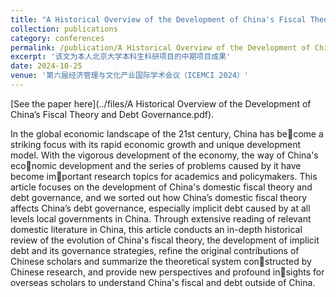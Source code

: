 ```yaml
---
title: "A Historical Overview of the Development of China's Fiscal Theory and Debt Governance"
collection: publications
category: conferences
permalink: /publication/A Historical Overview of the Development of China's Fiscal Theory and Debt Governance
excerpt: '该文为本人北京大学本科生科研项目的中期项目成果'
date: 2024-10-25
venue: '第六届经济管理与文化产业国际学术会议（ICEMCI 2024）'
---
```


[See the paper here](../files/A Historical Overview of the Development of China’s Fiscal Theory and Debt Governance.pdf).

In the global economic landscape of the 21st century, China has become a striking focus with its rapid economic growth and unique development model. With the vigorous development of the economy, the way of China's economic development and the series of problems caused by it have become important research topics for academics and policymakers. This article focuses on the development of China's domestic fiscal theory and debt governance, and we sorted out how China’s domestic fiscal theory affects China’s debt governance, especially implicit debt caused by at all levels local governments in China. Through extensive reading of relevant domestic literature in China, this article conducts an in-depth historical review of the evolution of China's fiscal theory, the development of implicit debt and its governance strategies, refine the original contributions of Chinese scholars and summarize the theoretical system constructed by Chinese research, and provide new perspectives and profound insights for overseas scholars to understand China's fiscal and debt outside of China.